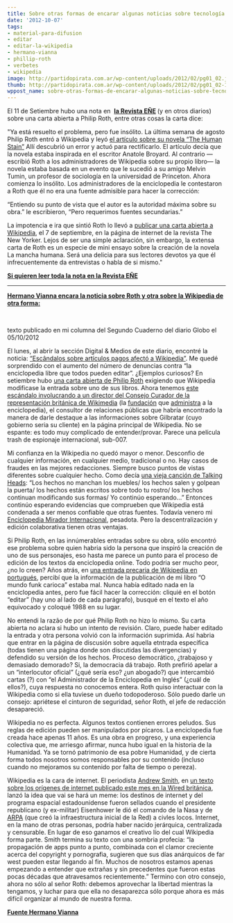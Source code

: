 ```yaml
---
title: Sobre otras formas de encarar algunas noticias sobre tecnología
date: '2012-10-07'
tags:
- material-para-difusion
- editar
- editar-la-wikipedia
- hermano-vianna
- phillip-roth
- verbetes
- wikipedia
image: http://partidopirata.com.ar/wp-content/uploads/2012/02/pg01_02.jpg
thumb: http://partidopirata.com.ar/wp-content/uploads/2012/02/pg01_02-150x150.jpg
wppost_name: sobre-otras-formas-de-encarar-algunas-noticias-sobre-tecnologia
---
```


El 11 de Setiembre hubo una nota en  <strong><a href="http://www.revistaenie.clarin.com/philip-roth-wikipedia_0_772123025.html" target="_blank">la Revista EÑE</a> </strong>(y en otros diarios) sobre una carta abierta a Philip Roth, entre otras cosas la carta dice:

"Ya está resuelto el problema, pero fue insólito. La última semana de agosto Philip Roth entró a Wikipedia y leyó <a href="http://en.wikipedia.org/wiki/The_Human_Stain#cite_note-new_yorker_open_letter-3">el artículo sobre su novela “The Human Stain”</a> Allí descubrió un error y actuó para rectificarlo. El artículo decía que la novela estaba inspirada en el escritor Anatole Broyard. Al contrario —escribió Roth a los administradores de Wikipedia sobre su propio libro— la novela estaba basada en un evento que le sucedió a su amigo Melvin Tumin, un profesor de sociología en la universidad de Princeton. Ahora comienza lo insólito. Los administradores de la enciclopedia le contestaron a Roth que él no era una fuente admisible para hacer la corrección:

“Entiendo su punto de vista que el autor es la autoridad máxima sobre su obra.” le escribieron, “Pero requerimos fuentes secundarias.”

La impotencia e ira que sintió Roth lo llevó a <a href="http://www.newyorker.com/online/blogs/books/2012/09/an-open-letter-to-wikipedia.html">publicar una carta abierta a Wikipedia</a>, el 7 de septiembre, en la página de internet de la revista The New Yorker. Lejos de ser una simple aclaración, sin embargo, la extensa carta de Roth es un especie de mini ensayo sobre la creación de la novela La mancha humana. Será una delicia para sus lectores devotos ya que él infrecuentemente da entrevistas o habla de si mismo."

<strong><a href="http://www.revistaenie.clarin.com/philip-roth-wikipedia_0_772123025.html" target="_blank">Si quieren leer toda la nota en la Revista EÑE</a></strong>

<hr />

<strong><a href="https://hermanovianna.wordpress.com/2012/10/06/fatos/" target="_blank">Hermano Vianna encara la noticia sobre Roth y otra sobre la Wikipedia de otra forma:</a></strong>

&nbsp;

texto publicado en mi columna del Segundo Cuaderno del diario Globo el 05/10/2012

El lunes, al abrir la sección Digital &amp; Medios de este diario, encontré la noticia: <a href="http://oglobo.globo.com/tecnologia/escandalo-sobre-artigos-pagos-abalou-wikipedia-6242816">“Escândalos sobre artículos pagos afectó a Wikipedia”</a>. Me quedé sorprendido con el aumento del número de denuncias contra “la enciclopedia libre que todos pueden editar”. ¿Ejemplos curiosos? En setiembre hubo <a href="http://www.newyorker.com/online/blogs/books/2012/09/an-open-letter-to-wikipedia.html">una carta abierta de Philip Roth</a> exigiendo que Wikipedia modificase la entrada sobre uno de sus libros. Ahora tenemos <a href="http://news.cnet.com/8301-1023_3-57514677-93/corruption-in-wikiland-paid-pr-scandal-erupts-at-wikipedia/">este escándalo involucrando a un director del Consejo Curador de la representación británica de Wikimedia</a> (la <a href="http://www.wikimedia.org/">fundación</a> que <a href="http://en.wikipedia.org/wiki/Wikipedia:FAQ/Overview#Who_owns_Wikipedia.3F">administra</a> a la enciclopedia), el consultor de relaciones públicas que habría encontrado la manera de darle destaque a las informaciones sobre Gilbratar (cuyo gobierno seria su cliente) en la página principal de Wikipedia. No se espante: es todo muy complicado de entender/provar. Parece una película trash de espionaje internacional, sub-007.

Mi confianza en la Wikipedia no quedó mayor o menor. Desconfio de cualquier información, en cualquier medio, tradicional o no. Hay casos de fraudes en las mejores redacciones. Siempre busco puntos de vistas diferentes sobre cualquier hecho. Como decía <a href="http://en.wikipedia.org/wiki/Croseyed_and_Painles">una vieja canción de Talking Heads</a>: “Los hechos no manchan los muebles/ los hechos salen y golpean la puerta/ los hechos están escritos sobre todo tu rostro/ los hechos continuan modificando sus formas/ Yo continúo esperando…” Entonces continúo esperando evidencias que comprueben que Wikipedia está condenada a ser menos confiable que otras fuentes. Todavía venero mi <a href="http://pt.wikipedia.org/wiki/Enciclop%C3%A9dia_Mirador">Enciclopedia Mirador Internacional</a>, pesadota. Pero la descentralización y edición colaborativa tienen otras ventajas.

Si Philip Roth, en las innúmerables entradas sobre su obra, sólo encontró ese problema sobre quien habria sido la persona que inspiró la creación de uno de sus personajes, eso hasta me parece un punto para el proceso de edición de los textos da enciclopedia online. Todo podria ser mucho peor, ¿no lo creen? Años atrás, en <a href="http://pt.wikipedia.org/wiki/Funk_carioca">una entrada precaria de Wikipedia en portugués</a>, percibí que la información de la publicación de mi libro “O mundo funk carioca” estaba mal. Nunca había editado nada en la enciclopedia antes, pero fue fácil hacer la corrección: cliquié en el botón “editar” (hay uno al lado de cada parágrafo), busqué en el texto el año equivocado y coloqué 1988 en su lugar.

No entendi la razão de por qué Philip Roth no hizo lo mismo. Su carta abierta no aclara si hubo un intento de revisión. Claro, puede haber editado la entrada y otra persona volvió con la información suprimida. Así habria que entrar en la página de discusión sobre aquella etntrada específica (todas tienen una página donde son discutidas las divergencias) y defendido su versión de los hechos. Proceso democrático, ¿trabajoso y demasiado demorado? Si, la democracia dá trabajo. Roth prefirió apelar a un “interlocutor oficial” (¿qué sería eso? ¿un abogado?) que intercambió cartas (?) con “el Administrador de la Enciclopedia en Inglés” (¿cuál de ellos?), cuya respuesta no conocemos entera. Roth quiso interactuar con la Wikipedia como si ella tuviese un dueño todopoderoso. Sólo puedo darle un consejo: apriétese el cinturon de seguridad, señor Roth, el jefe de redacción desapareció.

Wikipedia no es perfecta. Algunos textos contienen errores peludos. Sus reglas de edición pueden ser manipulados por pícaros. La enciclopedia fue creada hace apenas 11 años. Es una obra en progreso, y una experiencia colectiva que, me arriesgo afirmar, nunca hubo igual en la historia de la Humanidad. Ya se tornó patrimonio de esa pobre Humanidad, y de cierta forma todos nosotros somos responsables por su contenido (incluso cuando no mejoramos su contenido por falta de tiempo o pereza).

Wikipedia es la cara de internet. El periodista <a href="http://en.wikipedia.org/wiki/Andrew_Smith_%28author%29">Andrew Smith</a>, en <a href="http://www.wired.co.uk/magazine/archive/2012/10/ideas-bank/how-the-world-wide-web-was-almost-lost">un texto sobre los orígenes de internet publicado este mes en la Wired británica</a>, lanzó la idea que vai se hará un meme: los destinos de internet y del programa espacial estadounidense fueron sellados cuando el presidente republicano (y ex-militar) Eisenhower le dió el comando de la Nasa y de <a href="http://en.wikipedia.org/wiki/Advanced_Research_Projects_Agency">ARPA</a> (que creó la infraestructura inicial de la Red) a civles locos. Internet, en la mano de otras personas, podría haber nacido jerárquica, centralizada y censurable. En lugar de eso ganamos el creativo lío del cual Wikipedia forma parte. Smith termina su texto con una sombria profecia: “la propagación de apps punto a punto, combinada con el clamor creciente acerca del copyright y pornografia, sugieren que sus días anárquicos de far west pueden estar llegando al fin. Muchos de nosotros estamos apenas empezando a entender que extrañas y sin precedentes que fueron estas pocas décadas que atravesamos recientemente.” Termino con otro consejo, ahora no sólo al señor Roth: debemos aprovechar la libertad mientras la tengamos, y luchar para que ella no desaparezca sólo porque ahora es más difícil organizar al mundo de nuestra forma.

<strong><a href="https://hermanovianna.wordpress.com/2012/10/06/fatos/" target="_blank">Fuente Hermano Vianna </a></strong>
